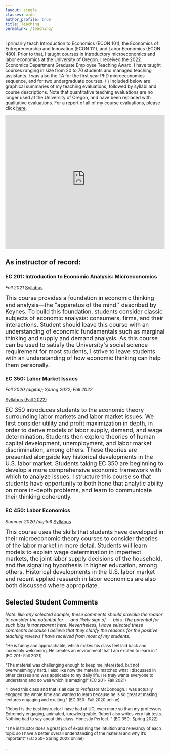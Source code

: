 ```yaml
---
layout: single
classes: wide
author_profile: true
title: Teaching
permalink: /teaching/
---
```


I primarily teach Introduction to Economics (ECON 101), the Economics of Entrepreneurship and Innovation (ECON 111), and Labor Economics (ECON 480). Prior to that, I taught courses in introductory microeconomics and labor economics at the University of Oregon. I received the 2022 Economics Department Graduate Employee Teaching Award. I have taught courses ranging in size from 20 to 70 students and managed teaching assistants. I was also the TA for the first year PhD microeconomics sequence, and for two undergraduate courses. \\
\\
Included below are graphical summaries of my teaching evaluations, followed by syllabi and course descriptions. Note that quantitative teaching evaluations are no longer used at the University of Oregon, and have been replaced with qualitative evaluations. For a report of all of my course evaluations, please click [here](https://robmcdonough.com/files/reviews_combined.pdf).


<iframe height="420" width="100%" frameborder="no" src="https://robert-mcdonough.shinyapps.io/eval_viz/"> </iframe>

## As instructor of record:

### EC 201: Introduction to Economic Analysis: Microeconomics
*Fall 2021*
[Syllabus](https://robmcdonough.com/files/EC201_Fall2021.pdf)
<font size="4"><p>
This course provides a foundation in economic thinking and analysis—the "apparatus of the mind'' described by Keynes. To build this foundation, students consider classic subjects of economic analysis: consumers, firms, and their interactions. Student should leave this course with an understanding of economic fundamentals such as marginal thinking and supply and demand analysis. As this course can be used to satisfy the University's social science requirement for most students, I strive to leave students with an understanding of how economic thinking can help them personally.
</p></font>

### EC 350: Labor Market Issues
*Fall 2020 (digital); Spring 2022; Fall 2022*

[Syllabus (Fall 2022)](https://robmcdonough.com/files/EC350_Fall_2022.pdf)
<font size="4"><p>
EC 350 introduces students to the economic theory surrounding labor markets and labor market issues. We first consider utility and profit maximization in depth, in order to derive models of labor supply, demand, and wage determination. Students then explore theories of human capital development, unemployment, and labor market discrimination, among others. These theories are presented alongside key historical developments in the U.S. labor market. Students taking EC 350 are beginning to develop a more comprehensive economic framework with which to analyze issues. I structure this course so that students have opportunity to both hone that analytic ability on more in-depth problems, and learn to communicate their thinking coherently.
</p></font>


### EC 450: Labor Economics
*Summer 2020 (digital)*
[Syllabus](https://robmcdonough.com/files/EC450_Summer_2020.pdf)
<font size="4"><p>
This course uses the skills that students have developed in their microeconomic theory courses to consider theories of the labor market in more detail. Students will learn models to explain wage determination in imperfect markets, the joint labor supply decisions of the household, and the signaling hypothesis in higher education, among others. Historical developments in the U.S. labor market and recent applied research in labor economics are also both discussed where appropriate. 
</p></font>

## Selected Student Comments
*Note: like any selected sample, these comments should provoke the reader to consider the potential for--- and likely sign of--- bias. The potential for such bias is transparent here. Nevertheless, I have selected these comments because I believe that they clarify the reasons for the positive teaching reviews I have received from most of my students.*
<font size="2"><p>
</p></font>
<font size="2"><p>
"He is funny and approachable, which makes his class feel laid back and incredibly welcoming. He creates an environment that I am excited to learn in." (EC 201- Fall 2021)
</p></font>
<font size="2"><p>
"The material was challenging enough to keep me interested, but not overwhelmingly hard. I also like how the material matched what I discussed in other classes and was applicable to my daily life. He truly wants everyone to understand and do well which is amazing!" (EC 201- Fall 2021)
</p></font>
<font size="2"><p>
"I loved this class and that is all due to Professor McDonough. I was actually engaged the whole time and wanted to learn because he is so great at making lectures engaging and exciting." (EC 350- Fall 2020 online)
</p></font>
<font size="2"><p>
"Robert is the best instructor I have had at UO, even more so than my professors. Extremely engaging, animated, knowledgeable.
Robert also writes very fair tests. Nothing bad to say about this class. Honestly Perfect.
" (EC 350- Spring 2022)
</p></font>
<font size="2"><p>
"The instructor does a great job of explaining the intuition and relevancy of each topic so I have a better overall understanding of the material and why it’s important" (EC 350- Spring 2022 online)
</p></font>

.
